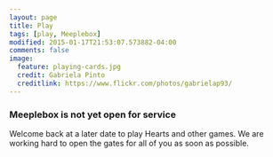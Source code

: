 ```yaml
---
layout: page
title: Play
tags: [play, Meeplebox]
modified: 2015-01-17T21:53:07.573882-04:00
comments: false
image:
  feature: playing-cards.jpg
  credit: Gabriela Pinto
  creditlink: https://www.flickr.com/photos/gabrielap93/
---
```


### Meeplebox is not yet open for service

Welcome back at a later date to play Hearts and other games. We are working hard to open the gates for all of you as soon as possible.